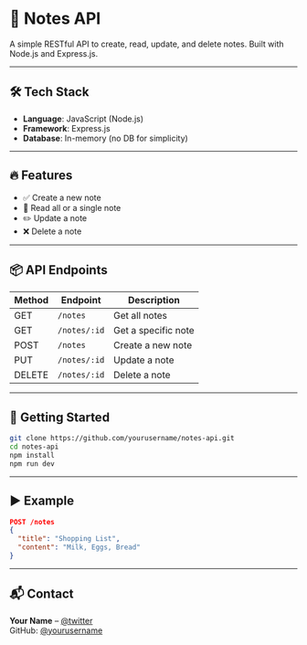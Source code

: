 
# 📌 Notes API  
A simple RESTful API to create, read, update, and delete notes. Built with Node.js and Express.js.

---

## 🛠️ Tech Stack

- **Language**: JavaScript (Node.js)
- **Framework**: Express.js
- **Database**: In-memory (no DB for simplicity)

---

## 🔥 Features

- ✅ Create a new note  
- 📝 Read all or a single note  
- ✏️ Update a note  
- ❌ Delete a note  

---

## 📦 API Endpoints

| Method | Endpoint     | Description         |
|--------|--------------|---------------------|
| GET    | `/notes`     | Get all notes       |
| GET    | `/notes/:id` | Get a specific note |
| POST   | `/notes`     | Create a new note   |
| PUT    | `/notes/:id` | Update a note       |
| DELETE | `/notes/:id` | Delete a note       |

---

## 🚀 Getting Started

```bash
git clone https://github.com/yourusername/notes-api.git
cd notes-api
npm install
npm run dev
```

---

## ▶️ Example

```json
POST /notes
{
  "title": "Shopping List",
  "content": "Milk, Eggs, Bread"
}
```

---

## 📬 Contact

**Your Name** – [@twitter](https://twitter.com/yourhandle)  
GitHub: [@yourusername](https://github.com/yourusername)
